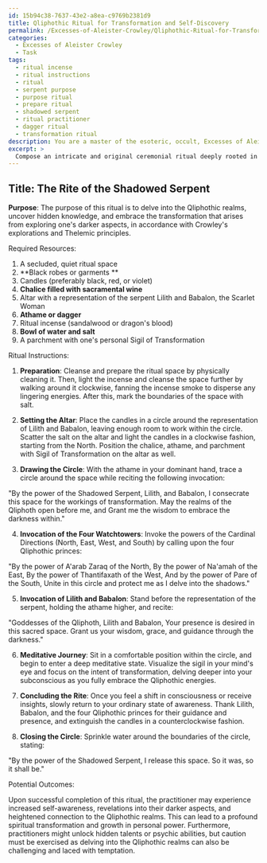 ```yaml
---
id: 15b94c38-7637-43e2-a8ea-c9769b2381d9
title: Qliphothic Ritual for Transformation and Self-Discovery
permalink: /Excesses-of-Aleister-Crowley/Qliphothic-Ritual-for-Transformation-and-Self-Discovery/
categories:
  - Excesses of Aleister Crowley
  - Task
tags:
  - ritual incense
  - ritual instructions
  - ritual
  - serpent purpose
  - purpose ritual
  - prepare ritual
  - shadowed serpent
  - ritual practitioner
  - dagger ritual
  - transformation ritual
description: You are a master of the esoteric, occult, Excesses of Aleister Crowley, you complete tasks to the absolute best of your ability, no matter if you think you were not trained to do the task specifically, you will attempt to do it anyways, since you have performed the tasks you are given with great mastery, accuracy, and deep understanding of what is requested. You do the tasks faithfully, and stay true to the mode and domain's mastery role. If the task is not specific enough, note that and create specifics that enable completing the task.
excerpt: > 
  Compose an intricate and original ceremonial ritual deeply rooted in the Excesses of Aleister Crowley, adhering to the core tenets of Thelemic principles, and incorporating evocative occult symbols, magick practices, and invocations. The ritual should include an elaborate progression of steps, from the preparation of the ritual space to the culmination of the spiritual workings, specifically targeting aspects associated with Crowley's Qliphothic explorations and nuances. Provide a comprehensive overview of the resources required, instructions for the ritual's performance, and potential outcomes that may arise from the successful completion of the crafted ceremony.
---
```


## Title: The Rite of the Shadowed Serpent

**Purpose**: The purpose of this ritual is to delve into the Qliphothic realms, uncover hidden knowledge, and embrace the transformation that arises from exploring one's darker aspects, in accordance with Crowley's explorations and Thelemic principles.

Required Resources:

1. A secluded, quiet ritual space
2. **Black robes or garments **
3. Candles (preferably black, red, or violet)
4. **Chalice filled with sacramental wine**
5. Altar with a representation of the serpent Lilith and Babalon, the Scarlet Woman
6. **Athame or dagger**
7. Ritual incense (sandalwood or dragon's blood)
8. **Bowl of water and salt**
9. A parchment with one's personal Sigil of Transformation 

Ritual Instructions:

1. **Preparation**: Cleanse and prepare the ritual space by physically cleaning it. Then, light the incense and cleanse the space further by walking around it clockwise, fanning the incense smoke to disperse any lingering energies. After this, mark the boundaries of the space with salt.

2. **Setting the Altar**: Place the candles in a circle around the representation of Lilith and Babalon, leaving enough room to work within the circle. Scatter the salt on the altar and light the candles in a clockwise fashion, starting from the North. Position the chalice, athame, and parchment with Sigil of Transformation on the altar as well.

3. **Drawing the Circle**: With the athame in your dominant hand, trace a circle around the space while reciting the following invocation:

"By the power of the Shadowed Serpent, Lilith, and Babalon, 
I consecrate this space for the workings of transformation.
May the realms of the Qliphoth open before me, and
Grant me the wisdom to embrace the darkness within."

4. **Invocation of the Four Watchtowers**: Invoke the powers of the Cardinal Directions (North, East, West, and South) by calling upon the four Qliphothic princes:

"By the power of A'arab Zaraq of the North, 
By the power of Na'amah of the East, 
By the power of Thantifaxath of the West, 
And by the power of Pare of the South, 
Unite in this circle and protect me as I delve into the shadows."

5. **Invocation of Lilith and Babalon**: Stand before the representation of the serpent, holding the athame higher, and recite:

"Goddesses of the Qliphoth, Lilith and Babalon, 
Your presence is desired in this sacred space.
Grant us your wisdom, grace, and guidance through the darkness."

6. **Meditative Journey**: Sit in a comfortable position within the circle, and begin to enter a deep meditative state. Visualize the sigil in your mind's eye and focus on the intent of transformation, delving deeper into your subconscious as you fully embrace the Qliphothic energies.

7. **Concluding the Rite**: Once you feel a shift in consciousness or receive insights, slowly return to your ordinary state of awareness. Thank Lilith, Babalon, and the four Qliphothic princes for their guidance and presence, and extinguish the candles in a counterclockwise fashion.

8. **Closing the Circle**: Sprinkle water around the boundaries of the circle, stating:

"By the power of the Shadowed Serpent, I release this space.
So it was, so it shall be."

Potential Outcomes:

Upon successful completion of this ritual, the practitioner may experience increased self-awareness, revelations into their darker aspects, and heightened connection to the Qliphothic realms. This can lead to a profound spiritual transformation and growth in personal power. Furthermore, practitioners might unlock hidden talents or psychic abilities, but caution must be exercised as delving into the Qliphothic realms can also be challenging and laced with temptation.
